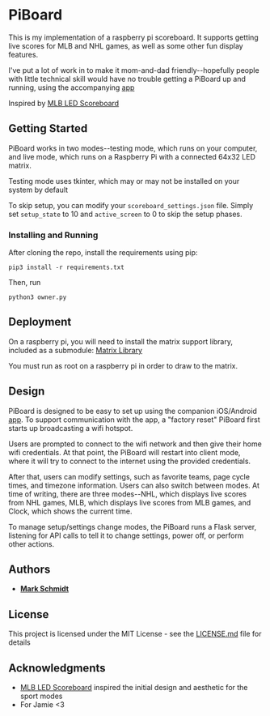 # PiBoard

This is my implementation of a raspberry pi scoreboard.
It supports getting live scores for MLB and NHL games, as well as some other fun display features.

I've put a lot of work in to make it mom-and-dad friendly--hopefully people with little technical skill would have no trouble getting a PiBoard up and running, using the accompanying [app](https://github.com/schmidtwmark/ScoreboardApp)

Inspired by [MLB LED Scoreboard](https://github.com/MLB-LED-Scoreboard/mlb-led-scoreboard)

## Getting Started

PiBoard works in two modes--testing mode, which runs on your computer, and live mode, which runs on a Raspberry Pi with a connected 64x32 LED matrix.

Testing mode uses tkinter, which may or may not be installed on your system by default

To skip setup, you can modify your `scoreboard_settings.json` file. Simply set `setup_state` to 10 and `active_screen` to 0 to skip the setup phases.

### Installing and Running

After cloning the repo, install the requirements using pip:

```
pip3 install -r requirements.txt
```

Then, run 
```
python3 owner.py
```


## Deployment

On a raspberry pi, you will need to install the matrix support library, included as a submodule: [Matrix Library](https://github.com/hzeller/rpi-rgb-led-matrix/tree/master)

You must run as root on a raspberry pi in order to draw to the matrix.

## Design

PiBoard is designed to be easy to set up using the companion iOS/Android [app](https://github.com/schmidtwmark/ScoreboardApp). To support communication with the app, a "factory reset" PiBoard first starts up broadcasting a wifi hotspot.

Users are prompted to connect to the wifi network and then give their home wifi credentials. At that point, the PiBoard will restart into client mode, where it will try to connect to the internet using the provided credentials.

After that, users can modify settings, such as favorite teams, page cycle times, and timezone information. Users can also switch between modes. At time of writing, there are three modes--NHL, which displays live scores from NHL games, MLB, which displays live scores from MLB games, and Clock, which shows the current time.

To manage setup/settings change modes, the PiBoard runs a Flask server, listening for API calls to tell it to change settings, power off, or perform other actions.



## Authors

* **[Mark Schmidt](https://github.com/schmidtwmark)**

## License

This project is licensed under the MIT License - see the [LICENSE.md](LICENSE.md) file for details

## Acknowledgments

* [MLB LED Scoreboard](https://github.com/MLB-LED-Scoreboard/mlb-led-scoreboard) inspired the initial design and aesthetic for the sport modes
* For Jamie <3

